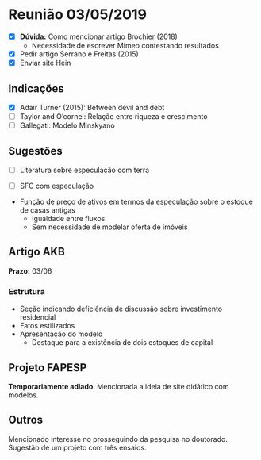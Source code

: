 # Reunião 03/05/2019

- [x] **Dúvida:** Como mencionar artigo Brochier (2018)
  - Necessidade de escrever Mimeo contestando resultados
- [x] Pedir artigo Serrano e Freitas (2015)
- [x] Enviar site Hein

## Indicações

- [x] Adair Turner (2015): Between devil and debt
- [ ] Taylor and O’cornel: Relação entre riqueza e crescimento
- [ ] Gallegati: Modelo Minskyano

## Sugestões

- [ ] Literatura sobre especulação com terra
- [ ] SFC com especulação



- Função de preço de ativos em termos da especulação sobre o estoque de casas antigas
  - Igualdade entre fluxos
  - Sem necessidade de modelar oferta de imóveis



## Artigo AKB

**Prazo:** 03/06

### Estrutura

- Seção indicando deficiência de discussão sobre investimento residencial
- Fatos estilizados
- Apresentação do modelo
  - Destaque para a existência de dois estoques de capital



## Projeto FAPESP

**Temporariamente adiado**. Mencionada a ideia de site didático com modelos.



## Outros

Mencionado interesse no prosseguindo da pesquisa no doutorado. Sugestão de um projeto com três ensaios.